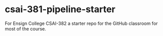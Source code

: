 # csai-381-pipeline-starter
For Ensign College CSAI-382 a starter repo for the GitHub classroom for most of the course.
